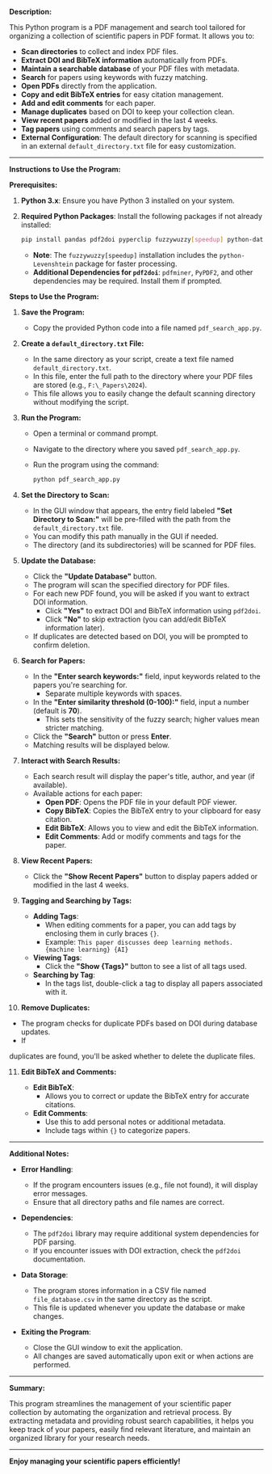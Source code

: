 **Description:**

This Python program is a PDF management and search tool tailored for organizing a collection of scientific papers in PDF format. It allows you to:

- **Scan directories** to collect and index PDF files.
- **Extract DOI and BibTeX information** automatically from PDFs.
- **Maintain a searchable database** of your PDF files with metadata.
- **Search** for papers using keywords with fuzzy matching.
- **Open PDFs** directly from the application.
- **Copy and edit BibTeX entries** for easy citation management.
- **Add and edit comments** for each paper.
- **Manage duplicates** based on DOI to keep your collection clean.
- **View recent papers** added or modified in the last 4 weeks.
- **Tag papers** using comments and search papers by tags.
- **External Configuration**: The default directory for scanning is specified in an external `default_directory.txt` file for easy customization.

---

**Instructions to Use the Program:**

**Prerequisites:**

1. **Python 3.x**: Ensure you have Python 3 installed on your system.

2. **Required Python Packages**: Install the following packages if not already installed:

   ```bash
   pip install pandas pdf2doi pyperclip fuzzywuzzy[speedup] python-dateutil
   ```

   - **Note**: The `fuzzywuzzy[speedup]` installation includes the `python-Levenshtein` package for faster processing.
   - **Additional Dependencies for `pdf2doi`**: `pdfminer`, `PyPDF2`, and other dependencies may be required. Install them if prompted.

**Steps to Use the Program:**

1. **Save the Program:**

   - Copy the provided Python code into a file named `pdf_search_app.py`.

2. **Create a `default_directory.txt` File:**

   - In the same directory as your script, create a text file named `default_directory.txt`.
   - In this file, enter the full path to the directory where your PDF files are stored (e.g., `F:\_Papers\2024`).
   - This file allows you to easily change the default scanning directory without modifying the script.

3. **Run the Program:**

   - Open a terminal or command prompt.
   - Navigate to the directory where you saved `pdf_search_app.py`.
   - Run the program using the command:

     ```bash
     python pdf_search_app.py
     ```

4. **Set the Directory to Scan:**

   - In the GUI window that appears, the entry field labeled **"Set Directory to Scan:"** will be pre-filled with the path from the `default_directory.txt` file.
   - You can modify this path manually in the GUI if needed.
   - The directory (and its subdirectories) will be scanned for PDF files.

5. **Update the Database:**

   - Click the **"Update Database"** button.
   - The program will scan the specified directory for PDF files.
   - For each new PDF found, you will be asked if you want to extract DOI information.
     - Click **"Yes"** to extract DOI and BibTeX information using `pdf2doi`.
     - Click **"No"** to skip extraction (you can add/edit BibTeX information later).
   - If duplicates are detected based on DOI, you will be prompted to confirm deletion.

6. **Search for Papers:**

   - In the **"Enter search keywords:"** field, input keywords related to the papers you're searching for.
     - Separate multiple keywords with spaces.
   - In the **"Enter similarity threshold (0-100):"** field, input a number (default is **70**).
     - This sets the sensitivity of the fuzzy search; higher values mean stricter matching.
   - Click the **"Search"** button or press **Enter**.
   - Matching results will be displayed below.

7. **Interact with Search Results:**

   - Each search result will display the paper's title, author, and year (if available).
   - Available actions for each paper:
     - **Open PDF**: Opens the PDF file in your default PDF viewer.
     - **Copy BibTeX**: Copies the BibTeX entry to your clipboard for easy citation.
     - **Edit BibTeX**: Allows you to view and edit the BibTeX information.
     - **Edit Comments**: Add or modify comments and tags for the paper.

8. **View Recent Papers:**

   - Click the **"Show Recent Papers"** button to display papers added or modified in the last 4 weeks.

9. **Tagging and Searching by Tags:**

   - **Adding Tags**:
     - When editing comments for a paper, you can add tags by enclosing them in curly braces `{}`.
     - Example: `This paper discusses deep learning methods. {machine learning} {AI}`
   - **Viewing Tags**:
     - Click the **"Show {Tags}"** button to see a list of all tags used.
   - **Searching by Tag**:
     - In the tags list, double-click a tag to display all papers associated with it.

10. **Remove Duplicates:**

   - The program checks for duplicate PDFs based on DOI during database updates.
   - If

duplicates are found, you'll be asked whether to delete the duplicate files.

11. **Edit BibTeX and Comments:**

    - **Edit BibTeX**:
      - Allows you to correct or update the BibTeX entry for accurate citations.
    - **Edit Comments**:
      - Use this to add personal notes or additional metadata.
      - Include tags within `{}` to categorize papers.

---

**Additional Notes:**

- **Error Handling**:
  - If the program encounters issues (e.g., file not found), it will display error messages.
  - Ensure that all directory paths and file names are correct.

- **Dependencies**:
  - The `pdf2doi` library may require additional system dependencies for PDF parsing.
  - If you encounter issues with DOI extraction, check the `pdf2doi` documentation.

- **Data Storage**:
  - The program stores information in a CSV file named `file_database.csv` in the same directory as the script.
  - This file is updated whenever you update the database or make changes.

- **Exiting the Program**:
  - Close the GUI window to exit the application.
  - All changes are saved automatically upon exit or when actions are performed.

---

**Summary:**

This program streamlines the management of your scientific paper collection by automating the organization and retrieval process. By extracting metadata and providing robust search capabilities, it helps you keep track of your papers, easily find relevant literature, and maintain an organized library for your research needs.

---

**Enjoy managing your scientific papers efficiently!**
